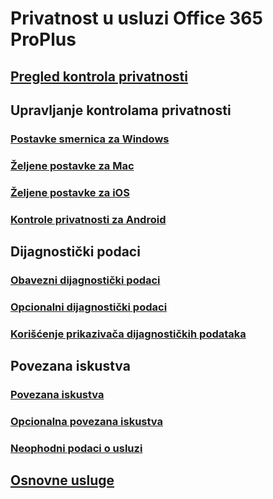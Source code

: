 # Privatnost u usluzi Office 365 ProPlus

## [Pregled kontrola privatnosti](overview-privacy-controls.md)

## Upravljanje kontrolama privatnosti
### [Postavke smernica za Windows](manage-privacy-controls.md)
### [Željene postavke za Mac](mac-privacy-preferences.md)
### [Željene postavke za iOS](ios-privacy-preferences.md)
### [Kontrole privatnosti za Android](android-privacy-controls.md)

## Dijagnostički podaci
### [Obavezni dijagnostički podaci](required-diagnostic-data.md)
### [Opcionalni dijagnostički podaci](optional-diagnostic-data.md)
### [Korišćenje prikazivača dijagnostičkih podataka](https://support.office.com/article/cf761ce9-d805-4c60-a339-4e07f3182855)

## Povezana iskustva 
### [Povezana iskustva](connected-experiences.md)
### [Opcionalna povezana iskustva](optional-connected-experiences.md)
### [Neophodni podaci o usluzi](required-service-data.md)

## [Osnovne usluge](essential-services.md)